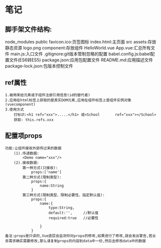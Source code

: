 # 笔记

## 脚手架文件结构:
node_modules
public
    favicon.ico:页签图标
    index.html:主页面
src
    assets:存放静态资源
        logo.png
    component:存放组件
        HelloWorld.vue
    App.vue:汇总所有文件
    main.js:入口文件
.gitignore:git版本管制忽略的配置
babel.config.js:babel配置文件(ES6转ES5)
package.json:应用包配置文件
README.md:应用描述文件
package-lock.json:包版本控制文件

## ref属性
    1.被用来给元素或子组件注册引用信息(id的替代者)
    2.应用在html标签上获取的是真实DOM元素,应用在组件标签上是组件实例对象(vuecomponent)
    3.使用方式
        打标识:<h1 ref="xxx">.....</h1> 或<School       ref="xxx"></School>
        获取: this.refs.xxx

## 配置项props
    功能:让组件接收外部传过来的数据
        (1).传递数据:
            <Demo name="xxx"/>
        (2).接收数据:
            第一种方式(只接收):
                props:['name']
            第二种方式(限制类型):
                props:{
                    name:String
                }
            第三种方式(限制类型、限制必要性、指定默认值):
                props:{
                    name:{
                        type:String,
                        default:'',     //默认值
                        required:true   //必要性

                    }
                }
    备注:props是只读的,Vue底层会监测你对props的修改,如果进行了修改,就会发出警告,若业务需求确实需要修改,那么请复制props的内容到data中一份,然后去修改data中的数据


